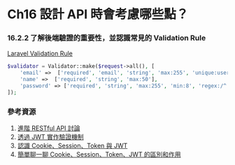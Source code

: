 # Ch16 設計 API 時會考慮哪些點？

### 16.2.2 了解後端驗證的重要性，並認識常見的 Validation Rule

[Laravel Validation Rule](https://laravel.tw/docs/5.0/validation#available-validation-rules)

```php
$validator = Validator::make($request->all(), [
    'email' =>  ['required', 'email', 'string', 'max:255', 'unique:users'],
    'name' =>  ['required', 'string', 'max:50'],
    'password' => ['required', 'string', 'max:255', 'min:8', 'regex:/^.*(?=.{8,})(?=.*?[a-zA-Z])(?=.*?[0-9]).*$/', 'confirmed']
]);
```

### 參考資源

1. [進階 RESTful API 討論](https://ithelp.ithome.com.tw/articles/10224134)
2. [透過 JWT 實作驗證機制](https://medium.com/麥克的半路出家筆記/2e64d72594f8)
3. [認識 Cookie、Session、Token 與 JWT](https://blog.yyisyou.tw/5d272c64/)
4. [簡單聊一聊 Cookie、Session、Token、JWT 的區別和作用](https://segmentfault.com/a/1190000021810849)
